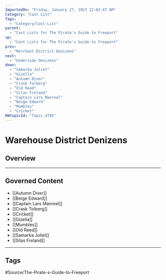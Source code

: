 ```yaml
---
ImportedOn: "Friday, January 27, 2023 12:02:47 AM"
Category: "Cast List"
Tags:
  - "Category/Cast-List"
parent:
  - "Cast Lists for The Pirate's Guide to Freeport"
up:
  - "Cast Lists for The Pirate's Guide to Freeport"
prev:
  - "Merchant District Denizens"
next:
  - "Underside Denizens"
down:
  - "Samarka Joliet"
  - "Gizella"
  - "Autumn Diver"
  - "Crask Tolberg"
  - "Old Reed"
  - "Silas Freland"
  - "Captain Lars Manreel"
  - "Beige Edward"
  - "Mumbles"
  - "Cricket"
RWtopicId: "Topic_4795"
---
```

# Warehouse District Denizens
## Overview
---
## Governed Content
- [[Autumn Diver]]
- [[Beige Edward]]
- [[Captain Lars Manreel]]
- [[Crask Tolberg]]
- [[Cricket]]
- [[Gizella]]
- [[Mumbles]]
- [[Old Reed]]
- [[Samarka Joliet]]
- [[Silas Freland]]


---
## Tags
#Source/The-Pirate-s-Guide-to-Freeport

